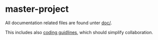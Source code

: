 # master-project

All documentation related files are found unter [doc/](https://github.com/ruchtem/master-project/tree/master/docs).

This includes also [coding guidlines](https://github.com/ruchtem/master-project/tree/master/docs/coding_guidlines.md), which should simplify collaboration.
